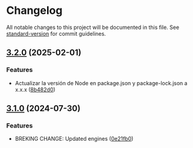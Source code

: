 # Changelog

All notable changes to this project will be documented in this file. See [standard-version](https://github.com/conventional-changelog/standard-version) for commit guidelines.

## [3.2.0](https://github.com/RafaelAngelRamirez/express-brute/compare/v3.1.0...v3.2.0) (2025-02-01)


### Features

* Actualizar la versión de Node en package.json y package-lock.json a x.x.x ([8b482d0](https://github.com/RafaelAngelRamirez/express-brute/commit/8b482d0768a10197ef0654a4267f66171b16eeee))

## [3.1.0](https://github.com/RafaelAngelRamirez/express-brute/compare/v3.0.0...v3.1.0) (2024-07-30)


### Features

* BREKING CHANGE: Updated engines ([0e21fb0](https://github.com/RafaelAngelRamirez/express-brute/commit/0e21fb048ae010e4923495048d99eb5a6cebe8ba))
